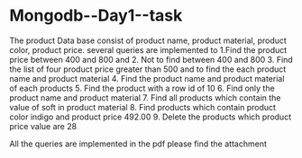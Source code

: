 # Mongodb--Day1--task

The product Data base consist of product name, product material, product color, product price. several queries are implemented to 1.Find the product price between 400 and 800 and 2. Not to find between 400 and 800 3. Find the list of four product price greater than 500 and to find the each product name and product material 4. Find the product name and product material of each products 5. Find the product with a row id of 10 6. Find only the product name and product material 7. Find all products which contain the value of soft in product material 8. Find products which contain product color indigo and product price 492.00 9. Delete the products which product price value are 28

All the queries are implemented in the pdf please find the attachment
